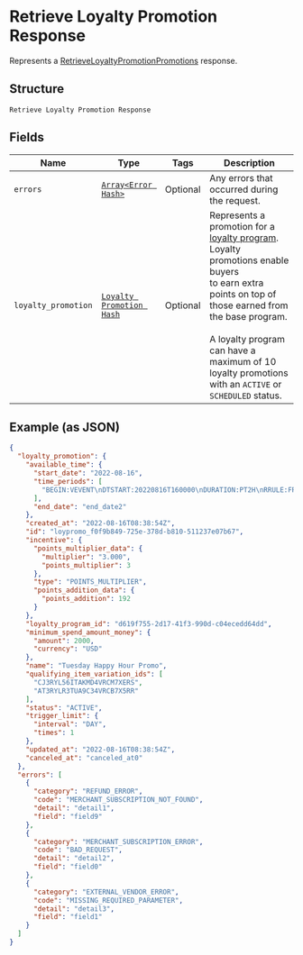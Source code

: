 
# Retrieve Loyalty Promotion Response

Represents a [RetrieveLoyaltyPromotionPromotions](../../doc/api/loyalty.md#retrieve-loyalty-promotion) response.

## Structure

`Retrieve Loyalty Promotion Response`

## Fields

| Name | Type | Tags | Description |
|  --- | --- | --- | --- |
| `errors` | [`Array<Error Hash>`](../../doc/models/error.md) | Optional | Any errors that occurred during the request. |
| `loyalty_promotion` | [`Loyalty Promotion Hash`](../../doc/models/loyalty-promotion.md) | Optional | Represents a promotion for a [loyalty program](../../doc/models/loyalty-program.md). Loyalty promotions enable buyers<br>to earn extra points on top of those earned from the base program.<br><br>A loyalty program can have a maximum of 10 loyalty promotions with an `ACTIVE` or `SCHEDULED` status. |

## Example (as JSON)

```json
{
  "loyalty_promotion": {
    "available_time": {
      "start_date": "2022-08-16",
      "time_periods": [
        "BEGIN:VEVENT\nDTSTART:20220816T160000\nDURATION:PT2H\nRRULE:FREQ=WEEKLY;BYDAY=TU\nEND:VEVENT"
      ],
      "end_date": "end_date2"
    },
    "created_at": "2022-08-16T08:38:54Z",
    "id": "loypromo_f0f9b849-725e-378d-b810-511237e07b67",
    "incentive": {
      "points_multiplier_data": {
        "multiplier": "3.000",
        "points_multiplier": 3
      },
      "type": "POINTS_MULTIPLIER",
      "points_addition_data": {
        "points_addition": 192
      }
    },
    "loyalty_program_id": "d619f755-2d17-41f3-990d-c04ecedd64dd",
    "minimum_spend_amount_money": {
      "amount": 2000,
      "currency": "USD"
    },
    "name": "Tuesday Happy Hour Promo",
    "qualifying_item_variation_ids": [
      "CJ3RYL56ITAKMD4VRCM7XERS",
      "AT3RYLR3TUA9C34VRCB7X5RR"
    ],
    "status": "ACTIVE",
    "trigger_limit": {
      "interval": "DAY",
      "times": 1
    },
    "updated_at": "2022-08-16T08:38:54Z",
    "canceled_at": "canceled_at0"
  },
  "errors": [
    {
      "category": "REFUND_ERROR",
      "code": "MERCHANT_SUBSCRIPTION_NOT_FOUND",
      "detail": "detail1",
      "field": "field9"
    },
    {
      "category": "MERCHANT_SUBSCRIPTION_ERROR",
      "code": "BAD_REQUEST",
      "detail": "detail2",
      "field": "field0"
    },
    {
      "category": "EXTERNAL_VENDOR_ERROR",
      "code": "MISSING_REQUIRED_PARAMETER",
      "detail": "detail3",
      "field": "field1"
    }
  ]
}
```

